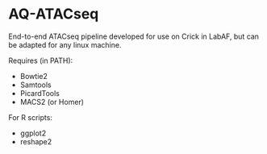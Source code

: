 # AQ-ATACseq
End-to-end ATACseq pipeline developed for use on Crick in LabAF, but can be adapted for any linux machine.

Requires (in PATH):
   - Bowtie2
   - Samtools
   - PicardTools
   - MACS2 (or Homer)
   
For R scripts:
   - ggplot2
   - reshape2

